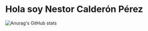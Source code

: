 # Hola soy Nestor Calderón Pérez
![Anurag's GitHub stats](https://github-readme-stats.vercel.app/api?username=anuraghazra&theme=dark&show_icons=true)
